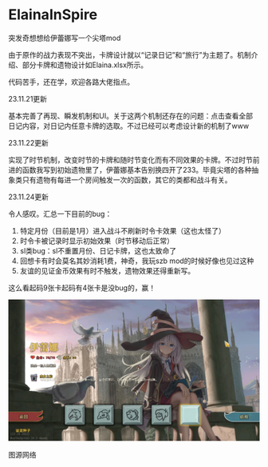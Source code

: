 # ElainaInSpire
突发奇想想给伊蕾娜写一个尖塔mod

由于原作的战力表现不突出，卡牌设计就以“记录日记”和“旅行”为主题了。机制介绍、部分卡牌和遗物设计如Elaina.xlsx所示。

代码苦手，还在学，欢迎各路大佬指点。

23.11.21更新

基本完善了再现、瞬发机制和UI。关于这两个机制还存在的问题：点击查看全部日记内容，对日记内任意卡牌的选取。不过已经可以考虑设计新的机制了www

23.11.22更新

实现了时节机制，改变时节的卡牌和随时节变化而有不同效果的卡牌。不过时节前进的函数我写到初始遗物里了，伊蕾娜基本告别换四开了233。毕竟尖塔的各种抽象类只有遗物有每进一个房间触发一次的函数，其它的类都和战斗有关。

23.11.24更新

令人感叹。汇总一下目前的bug：

1. 特定月份（目前是1月）进入战斗不刷新时令卡效果（这也太怪了）
2. 时令卡被记录时显示初始效果（时节移动后正常）
3. sl类bug：sl不重置月份、日记卡牌，这也太致命了
4. 回想卡有时会莫名其妙消耗1费，神奇，我玩szb mod的时候好像也见过这种
5. 友谊的见证金币效果有时不触发，遗物效果还得重新写。

这么看起码9张卡起码有4张卡是没bug的，赢！

![img](https://github.com/fe11n/ElainaInSpire/blob/master/ElainaInSpire.png)

图源网络
